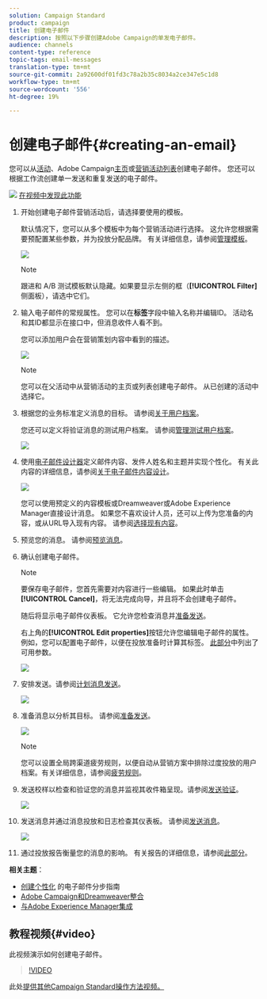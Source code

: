 ```yaml
---
solution: Campaign Standard
product: campaign
title: 创建电子邮件
description: 按照以下步骤创建Adobe Campaign的单发电子邮件。
audience: channels
content-type: reference
topic-tags: email-messages
translation-type: tm+mt
source-git-commit: 2a92600df01fd3c78a2b35c8034a2ce347e5c1d8
workflow-type: tm+mt
source-wordcount: '556'
ht-degree: 19%

---
```



# 创建电子邮件{#creating-an-email}

您可以从[活动](../../start/using/marketing-activities.md#creating-a-marketing-activity)、Adobe Campaign[主页](../../start/using/interface-description.md#home-page)或[营销活动列表](../../start/using/marketing-activities.md#about-marketing-activities)创建电子邮件。 您还可以根据工作流创建单一发送和重复发送的电子邮件。

![](assets/do-not-localize/how-to-video.png) [在视频中发现此功能](#video)

1. 开始创建电子邮件营销活动后，请选择要使用的模板。

   默认情况下，您可以从多个模板中为每个营销活动进行选择。 这允许您根据需要预配置某些参数，并为投放分配品牌。 有关详细信息，请参阅[管理模板](../../start/using/marketing-activity-templates.md)。

   ![](assets/email_creation_1.png)

   >[!NOTE]
   >
   >跟进和 A/B 测试模板默认隐藏。如果要显示左侧的框（**[!UICONTROL Filter]**&#x200B;侧面板），请选中它们。

1. 输入电子邮件的常规属性。 您可以在&#x200B;**标签**&#x200B;字段中输入名称并编辑ID。 活动名和其ID都显示在接口中，但消息收件人看不到。

   您可以添加用户会在营销策划内容中看到的描述。

   ![](assets/email_creation_2.png)

   >[!NOTE]
   >
   >您可以在父活动中从营销活动的主页或列表创建电子邮件。 从已创建的活动中选择它。

1. 根据您的业务标准定义消息的目标。 请参阅[关于用户档案](../../audiences/using/about-profiles.md)。

   您还可以定义将验证消息的测试用户档案。 请参阅[管理测试用户档案](../../audiences/using/managing-test-profiles.md)。

   ![](assets/email_creation_3.png)

1. 使用[电子邮件设计器](../../designing/using/designing-content-in-adobe-campaign.md)定义邮件内容、发件人姓名和主题并实现个性化。 有关此内容的详细信息，请参阅[关于电子邮件内容设计](../../designing/using/designing-content-in-adobe-campaign.md)。

   ![](assets/email_creation_4.png)

   您可以使用预定义的内容模板或Dreamweaver或Adobe Experience Manager直接设计消息。 如果您不喜欢设计人员，还可以上传为您准备的内容，或从URL导入现有内容。 请参阅[选择现有内容](../../designing/using/using-existing-content.md)。

1. 预览您的消息。 请参阅[预览消息](../../sending/using/previewing-messages.md)。
1. 确认创建电子邮件。

   >[!NOTE]
   >
   >要保存电子邮件，您首先需要对内容进行一些编辑。 如果此时单击&#x200B;**[!UICONTROL Cancel]**，将无法完成向导，并且将不会创建电子邮件。

   随后将显示电子邮件仪表板。 它允许您检查消息并[准备发送](../../sending/using/preparing-the-send.md)。

   右上角的&#x200B;**[!UICONTROL Edit properties]**&#x200B;按钮允许您编辑电子邮件的属性。 例如，您可以配置电子邮件，以便在投放准备时计算其标签。  [此部分](../../administration/using/configuring-email-channel.md#list-of-email-properties)中列出了可用参数。

   ![](assets/delivery_dashboard_2.png)

1. 安排发送。请参阅[计划消息发送](../../sending/using/about-scheduling-messages.md)。

   ![](assets/delivery_planning.png)

1. 准备消息以分析其目标。 请参阅[准备发送](../../sending/using/confirming-the-send.md)。

   ![](assets/preparing_delivery_2.png)

   >[!NOTE]
   >
   >您可以设置全局跨渠道疲劳规则，以便自动从营销方案中排除过度投放的用户档案。有关详细信息，请参阅[疲劳规则](../../sending/using/fatigue-rules.md)。

1. 发送校样以检查和验证您的消息并监视其收件箱呈现。请参阅[发送验证](../../sending/using/sending-proofs.md)。

   ![](assets/bat_select.png)

1. 发送消息并通过消息投放和日志检查其仪表板。 请参阅[发送消息](../../sending/using/confirming-the-send.md)。

   ![](assets/confirm_delivery.png)

1. 通过投放报告衡量您的消息的影响。 有关报告的详细信息，请参阅[此部分](../../reporting/using/about-dynamic-reports.md)。

**相关主题**：

* [创建个性化](https://helpx.adobe.com/cn/campaign/kb/acs-get-started-with-emails.html) 的电子邮件分步指南
* [Adobe Campaign和Dreamweaver整合](../../designing/using/using-integrations.md#editing-content-in-dreamweaver)
* [与Adobe Experience Manager集成](../../integrating/using/integrating-with-experience-manager.md)

## 教程视频{#video}

此视频演示如何创建电子邮件。

>[!VIDEO](https://video.tv.adobe.com/v/23721?quality=12)

此处[提供其他Campaign Standard操作方法视频。](https://experienceleague.adobe.com/docs/campaign-standard-learn/tutorials/overview.html?lang=zh-Hans)
